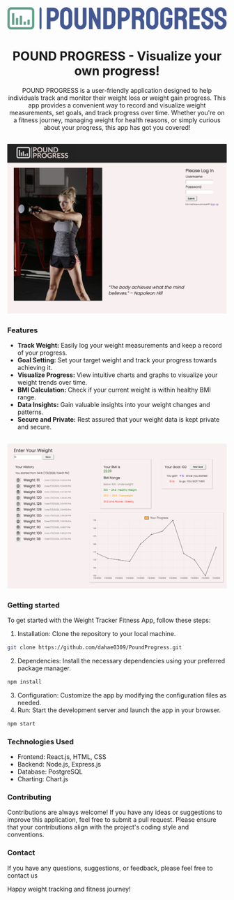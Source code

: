 <div align="center">
  
<!-- ## <img src="/src/assets/ppmain1.png"> -->
## <img src="/src/assets/logo3.png">

</div>

<h1 align="center">POUND PROGRESS - Visualize your own progress!</h1>

<div align="center">
POUND PROGRESS is a user-friendly application designed to help individuals track and monitor their weight loss or weight gain progress. This app provides a convenient way to record and visualize weight measurements, set goals, and track progress over time. Whether you're on a fitness journey, managing weight for health reasons, or simply curious about your progress, this app has got you covered!
</div>

## <img src="/src/assets/welcome_img.png">

### Features

- **Track Weight:** Easily log your weight measurements and keep a record of your progress.
- **Goal Setting:** Set your target weight and track your progress towards achieving it.
- **Visualize Progress:** View intuitive charts and graphs to visualize your weight trends over time.
- **BMI Calculation:** Check if your current weight is within healthy BMI range.
- **Data Insights:** Gain valuable insights into your weight changes and patterns.
- **Secure and Private:** Rest assured that your weight data is kept private and secure.


## <img src="/src/assets/image2.png">
<!-- ## <img src="/src/assets/image3.png"> -->


### Getting started

To get started with the Weight Tracker Fitness App, follow these steps:

1. Installation: Clone the repository to your local machine.
```bash
git clone https://github.com/dahae0309/PoundProgress.git
```
2. Dependencies: Install the necessary dependencies using your preferred package manager.
```bash
npm install
```
3. Configuration: Customize the app by modifying the configuration files as needed.
4. Run: Start the development server and launch the app in your browser.
```bash
npm start
```



### Technologies Used

- Frontend: React.js, HTML, CSS
- Backend: Node.js, Express.js
- Database: PostgreSQL
- Charting: Chart.js



### Contributing

Contributions are always welcome! If you have any ideas or suggestions to improve this application, feel free to submit a pull request. Please ensure that your contributions align with the project's coding style and conventions.



### Contact
If you have any questions, suggestions, or feedback, please feel free to contact us



Happy weight tracking and fitness journey!

